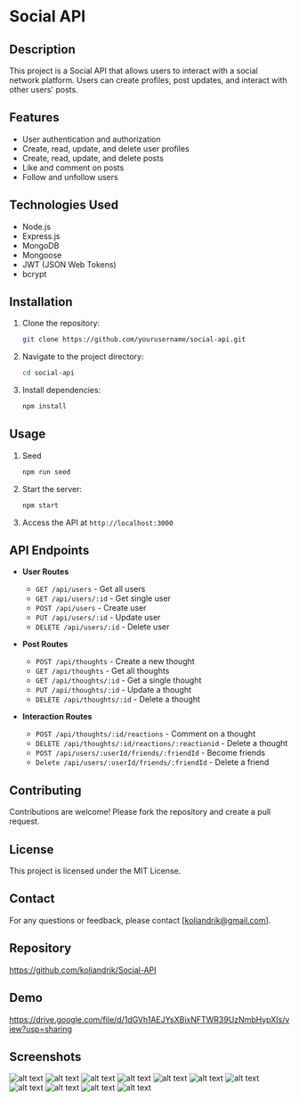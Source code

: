 # Social API

## Description
This project is a Social API that allows users to interact with a social network platform. Users can create profiles, post updates, and interact with other users' posts.

## Features
- User authentication and authorization
- Create, read, update, and delete user profiles
- Create, read, update, and delete posts
- Like and comment on posts
- Follow and unfollow users

## Technologies Used
- Node.js
- Express.js
- MongoDB
- Mongoose
- JWT (JSON Web Tokens)
- bcrypt

## Installation
1. Clone the repository:
    ```bash
    git clone https://github.com/yourusername/social-api.git
    ```
2. Navigate to the project directory:
    ```bash
    cd social-api
    ```
3. Install dependencies:
    ```bash
    npm install
    ```

## Usage
1. Seed
    ```bash
    npm run seed
    ```
2. Start the server:
    ```bash
    npm start
    ```
3. Access the API at `http://localhost:3000`

## API Endpoints
- **User Routes**
  - `GET /api/users` - Get all users
  - `GET /api/users/:id` - Get single user
  - `POST /api/users` - Create user
  - `PUT /api/users/:id` - Update user
  - `DELETE /api/users/:id` - Delete user

- **Post Routes**
  - `POST /api/thoughts` - Create a new thought
  - `GET /api/thoughts` - Get all thoughts
  - `GET /api/thoughts/:id` - Get a single thought
  - `PUT /api/thoughts/:id` - Update a thought
  - `DELETE /api/thoughts/:id` - Delete a thought

- **Interaction Routes**
  - `POST /api/thoughts/:id/reactions` - Comment on a thought
  - `DELETE /api/thoughts/:id/reactions/:reactionid` - Delete a thought
  - `POST /api/users/:userId/friends/:friendId` - Become friends
  - `Delete /api/users/:userId/friends/:friendId` - Delete a friend

## Contributing
Contributions are welcome! Please fork the repository and create a pull request.

## License
This project is licensed under the MIT License.

## Contact
For any questions or feedback, please contact [koliandrik@gmail.com].

## Repository

https://github.com/koliandrik/Social-API

## Demo

https://drive.google.com/file/d/1dGVh1AEJYsXBixNFTWR39UzNmbHypXIs/view?usp=sharing

## Screenshots

![alt text](<images/Screenshot 2024-09-24 151333.png>) ![alt text](<images/Screenshot 2024-09-24 151402.png>) ![alt text](<images/Screenshot 2024-09-24 151412.png>) ![alt text](<images/Screenshot 2024-09-24 151457.png>) ![alt text](<images/Screenshot 2024-09-24 151548.png>) ![alt text](<images/Screenshot 2024-09-24 151600.png>) ![alt text](<images/Screenshot 2024-09-24 151721.png>) ![alt text](<images/Screenshot 2024-09-24 151847.png>) ![alt text](<images/Screenshot 2024-09-24 151919.png>) ![alt text](<images/Screenshot 2024-09-24 152138.png>) ![alt text](<images/Screenshot 2024-09-24 152153.png>)
